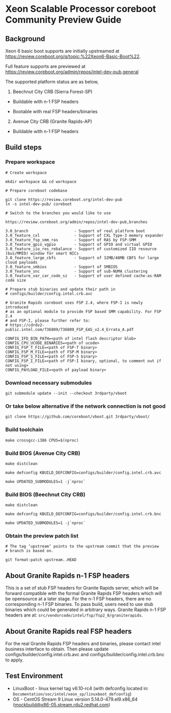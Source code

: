 Xeon Scalable Processor coreboot Community Preview Guide
================================================

## Background

Xeon 6 basic boot supports are initially upstreamed at
https://review.coreboot.org/q/topic:%22Xeon6-Basic-Boot%22.

Full feature supports are previewed at
https://review.coreboot.org/admin/repos/intel-dev-pub,general

The supported platform status are as below,

1. Beechnut City CRB (Sierra Forest-SP)

- Buildable with n-1 FSP headers

- Bootable with real FSP headers/binaries

2. Avenue City CRB (Granite Rapids-AP)

- Buildable with n-1 FSP headers

## Build steps

### Prepare workspace

```
# Create workspace

mkdir workspace && cd workspace

# Prepare coreboot codebase

git clone https://review.coreboot.org/intel-dev-pub
ln -s intel-dev-pub/ coreboot

# Switch to the branches you would like to use

https://review.coreboot.org/admin/repos/intel-dev-pub,branches

3.0_branch                    - Support of real platform boot
3.0_feature_cxl               - Support of CXL Type-3 memory expander
3.0_feature_fsp_smm_ras       - Support of RAS by FSP-SMM
3.0_feature_gpio_vgpio        - Support of GPIO and virtual GPIO
3.0_feature_iio_res_rebalance - Support of customized IIO resource (bus/MMIO) window for smart NICs
3.0_feature_large_cbfs        - Support of 32MB/48MB CBFS for large cloud payloads
3.0_feature_smbios            - Support of SMBIOS
3.0_feature_snc               - Support of sub-NUMA clustering
3.0_feature_var_car_code_sz   - Support of user defined cache-as-RAM code size

# Prepare stub binaries and update their path in
# configs/builder/config.intel.crb.avc

# Granite Rapids coreboot uses FSP 2.4, where FSP-I is newly introduced
# as an optional module to provide FSP based SMM capability. For FSP 2.4
# and FSP-I, please further refer to:
# https://cdrdv2-public.intel.com/736809/736809_FSP_EAS_v2.4_Errata_A.pdf

CONFIG_IFD_BIN_PATH=<path of intel flash descriptor blob>
CONFIG_CPU_UCODE_BINARIES=<path of ucode>
CONFIG_FSP_T_FILE=<path of FSP-T binary>
CONFIG_FSP_M_FILE=<path of FSP-M binary>
CONFIG_FSP_S_FILE=<path of FSP-S binary>
CONFIG_FSP_I_FILE=<path of FSP-I binary, optional, to comment out if not using>
CONFIG_PAYLOAD_FILE=<path of payload binary>
```

### Download necessary submodules
```
git submodule update --init --checkout 3rdparty/vboot
```

### Or take below alternative if the network connection is not good
```
git clone https://github.com/coreboot/vboot.git 3rdparty/vboot/
```

### Build toolchain
```
make crossgcc-i386 CPUS=$(nproc)
```

### Build BIOS (Avenue City CRB)
```
make distclean

make defconfig KBUILD_DEFCONFIG=configs/builder/config.intel.crb.avc

make UPDATED_SUBMODULES=1 -j`nproc`
```

### Build BIOS (Beechnut City CRB)
```
make distclean

make defconfig KBUILD_DEFCONFIG=configs/builder/config.intel.crb.bnc

make UPDATED_SUBMODULES=1 -j`nproc`
```

### Obtain the preview patch list

```
# The tag ‘upstream’ points to the upstream commit that the preview
# branch is based on.

git format-patch upstream..HEAD
```

## About Granite Rapids n-1 FSP headers

This is a set of stub FSP headers for Granite Rapids server, which will
be forward compatible with the formal Granite Rapids FSP headers which
will be opensource at a later stage. For the n-1 FSP headers, there are
no corresponding n-1 FSP binaries. To pass build, users need to use stub
binaries which could be generated in arbitrary ways.  Granite Rapids n-1
FSP headers are at: `src/vendorcode/intel/fsp/fsp2_0/graniterapids`.

## About Granite Rapids real FSP headers

For the real Granite Rapids FSP headers and binaries, please contact
intel business interface to obtain. Then please update
configs/builder/config.intel.crb.avc and configs/builder/config.intel.crb.bnc
to apply.

## Test Environment

- LinuxBoot - linux kernel tag v6.10-rc4 (with defconfig located in: `Documentation/soc/intel/xeon_sp/linuxboot_defconfig`)
- OS - CentOS Stream 9 Linux version 5.14.0-479.el9.x86_64 (mockbuild@x86-05.stream.rdu2.redhat.com)
